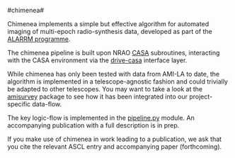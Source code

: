 #chimenea#

Chimenea implements a simple but effective algorithm for automated imaging
of multi-epoch radio-synthesis data, developed as part of the 
[ALARRM programme](http://4pisky.org/projects/#ALARRM).

The chimenea pipeline is built upon NRAO [CASA](http://casa.nrao.edu) 
subroutines, interacting with the CASA environment via the 
[drive-casa](https://github.com/timstaley/drive-casa)
interface layer.

While chimenea has only been tested with data from AMI-LA to date, 
the algorithm is implemented in a telescope-agnostic fashion and could trivially
be adapted to other telescopes. You may want to take a look at the 
[amisurvey](https://github.com/timstaley/amisurvey) 
package to see how it has been integrated into our project-specific data-flow.

The key logic-flow is implemented in the 
[pipeline.py](chimenea/pipeline.py) module. 
An accompanying publication with a full description is in prep.

If you make use of chimenea in work leading to a publication, we ask that you
cite the relevant ASCL entry and accompanying paper (forthcoming).